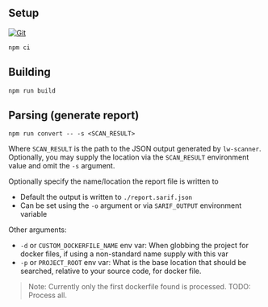 ## Setup

[![Git](https://app.soluble.cloud/api/v1/public/badges/6464436a-74de-4d9e-b3a3-1a4c4bbdb60d.svg?orgId=547292756607)](https://app.soluble.cloud/repos/details/github.com/bidnessforb/scopy?orgId=547292756607)  

`npm ci`

## Building

`npm run build`

## Parsing (generate report)

`npm run convert -- -s <SCAN_RESULT>`

Where `SCAN_RESULT` is the path to the JSON output generated by `lw-scanner`. Optionally, you may supply the location
via the `SCAN_RESULT` environment value and omit the `-s` argument.

Optionally specify the name/location the report file is written to

* Default the output is written to `./report.sarif.json`
* Can be set using the `-o` argument or via `SARIF_OUTPUT` environment variable



Other arguments:

* `-d` or `CUSTOM_DOCKERFILE_NAME` env var: When globbing the project for docker files, if using a non-standard name supply with this
    var
* `-p` or `PROJECT_ROOT` env var: What is the base location that should be searched, relative to your source code, for docker file.

>Note: Currently only the first dockerfile found is processed.  TODO: Process all.
